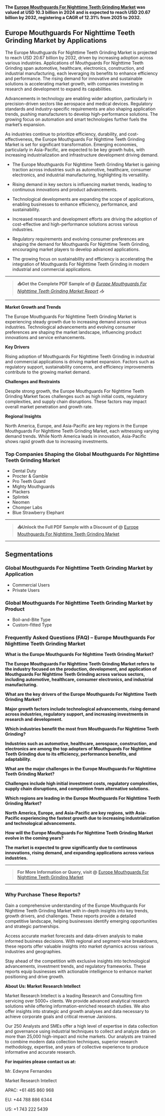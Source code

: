 <p><strong>The <a href="https://www.marketresearchintellect.com/download-sample/?rid=466976&amp;utm_source=Pulse-April-Europe&amp;utm_medium=852">Europe Mouthguards For Nighttime Teeth Grinding Market</a> was valued at USD 10.3 billion in 2024 and is expected to reach USD 20.67 billion by 2032, registering a CAGR of 12.31% from 2025 to 2032.</strong></p><h2>Europe Mouthguards For Nighttime Teeth Grinding Market by Applications&nbsp;</h2><p><p>The Europe Mouthguards For Nighttime Teeth Grinding Market is projected to reach USD 20.67 billion by 2032, driven by increasing adoption across various industries. Applications of Mouthguards For Nighttime Teeth Grinding span automotive, healthcare, electronics, construction, and industrial manufacturing, each leveraging its benefits to enhance efficiency and performance. The rising demand for innovative and sustainable solutions is accelerating market growth, with companies investing in research and development to expand its capabilities.</p><p>Advancements in technology are enabling wider adoption, particularly in precision-driven sectors like aerospace and medical devices. Regulatory standards and industry-specific requirements are also shaping application trends, pushing manufacturers to develop high-performance solutions. The growing focus on automation and smart technologies further fuels the market&rsquo;s expansion.</p><p>As industries continue to prioritize efficiency, durability, and cost-effectiveness, the Europe Mouthguards For Nighttime Teeth Grinding Market is set for significant transformation. Emerging economies, particularly in Asia-Pacific, are expected to be key growth hubs, with increasing industrialization and infrastructure development driving demand.</p></p><ul><li><p>The Europe Mouthguards For Nighttime Teeth Grinding Market is gaining traction across industries such as automotive, healthcare, consumer electronics, and industrial manufacturing, highlighting its versatility.</p></li><li><p>Rising demand in key sectors is influencing market trends, leading to continuous innovations and product advancements.</p></li><li><p>Technological developments are expanding the scope of applications, enabling businesses to enhance efficiency, performance, and sustainability.</p></li><li><p>Increased research and development efforts are driving the adoption of cost-effective and high-performance solutions across various industries.</p></li><li><p>Regulatory requirements and evolving consumer preferences are shaping the demand for Mouthguards For Nighttime Teeth Grinding, encouraging market players to develop advanced applications.</p></li><li><p>The growing focus on sustainability and efficiency is accelerating the integration of Mouthguards For Nighttime Teeth Grinding in modern industrial and commercial applications.</p></li></ul><hr /><blockquote><p><strong><span class="font-[700]">📥Get the Complete PDF Sample of @ </span></strong><em><span class="font-[700]"><a href="https://www.marketresearchintellect.com/download-sample/?rid=466976&amp;utm_source=Pulse-April-Europe&amp;utm_medium=852" target="_blank" data-tracking-control-name="article-ssr-frontend-pulse_little-text-block" data-tracking-will-navigate="" data-test-link="">Europe Mouthguards For Nighttime Teeth Grinding Market Report</a>&nbsp;📥</span></em></p></blockquote><hr /><p class="" data-start="77" data-end="360"><strong data-start="77" data-end="105">Market Growth and Trends</strong></p><p class="" data-start="77" data-end="360">The Europe Mouthguards For Nighttime Teeth Grinding Market is experiencing steady growth due to increasing demand across various industries. Technological advancements and evolving consumer preferences are shaping the market landscape, influencing product innovations and service enhancements.</p><p class="" data-start="362" data-end="606"><strong data-start="362" data-end="377">Key Drivers</strong></p><p class="" data-start="362" data-end="606">Rising adoption of Mouthguards For Nighttime Teeth Grinding in industrial and commercial applications is driving market expansion. Factors such as regulatory support, sustainability concerns, and efficiency improvements contribute to the growing market demand.</p><p class="" data-start="608" data-end="849"><strong data-start="608" data-end="637">Challenges and Restraints</strong></p><p class="" data-start="608" data-end="849">Despite strong growth, the Europe Mouthguards For Nighttime Teeth Grinding Market faces challenges such as high initial costs, regulatory complexities, and supply chain disruptions. These factors may impact overall market penetration and growth rate.</p><p class="" data-start="851" data-end="1095"><strong data-start="851" data-end="872">Regional Insights</strong></p><p class="" data-start="851" data-end="1095">North America, Europe, and Asia-Pacific are key regions in the Europe Mouthguards For Nighttime Teeth Grinding Market, each witnessing varying demand trends. While North America leads in innovation, Asia-Pacific shows rapid growth due to increasing investments.</p><p><h3>Top Companies Shaping the Global Mouthguards For Nighttime Teeth Grinding Market </h3><ul><li>Dental Duty</li><li>Procter & Gamble</li><li>Pro Teeth Guard</li><li>Mighty Mouthguards</li><li>Plackers</li><li>Splintek</li><li>Neomen</li><li>Chomper Labs</li><li>Blue Strawberry Elephant</li></ul></p><hr /><blockquote><p><strong>📥Unlock the Full PDF Sample with a Discount of @</strong> <a href="https://www.marketresearchintellect.com/ask-for-discount/?rid=466976&amp;utm_source=Pulse-April-Europe&amp;utm_medium=852">Europe Mouthguards For Nighttime Teeth Grinding Market</a></p></blockquote><hr /><p><h2>Segmentations</h2><h3>Global Mouthguards For Nighttime Teeth Grinding Market by Application</h3><ul><li>Commercial Users</li><li>Private Users</li></ul><h3>Global Mouthguards For Nighttime Teeth Grinding Market by Product</h3><ul><li>Boil-and-Bite Type</li><li>Custom-fitted Type</li></ul></p><h3><strong>Frequently Asked Questions (FAQ) &ndash; Europe Mouthguards For Nighttime Teeth Grinding Market</strong></h3><p><strong>What is the Europe Mouthguards For Nighttime Teeth Grinding Market?</strong></p><p><strong>The Europe Mouthguards For Nighttime Teeth Grinding Market refers to the industry focused on the production, development, and application of Mouthguards For Nighttime Teeth Grinding across various sectors, including automotive, healthcare, consumer electronics, and industrial manufacturing.</strong></p><p><strong>What are the key drivers of the Europe Mouthguards For Nighttime Teeth Grinding Market?</strong></p><p><strong>Major growth factors include technological advancements, rising demand across industries, regulatory support, and increasing investments in research and development.</strong></p><p><strong>Which industries benefit the most from Mouthguards For Nighttime Teeth Grinding?</strong></p><p><strong>Industries such as automotive, healthcare, aerospace, construction, and electronics are among the top adopters of Mouthguards For Nighttime Teeth Grinding due to its efficiency, performance benefits, and adaptability.</strong></p><p><strong>What are the major challenges in the Europe Mouthguards For Nighttime Teeth Grinding Market?</strong></p><p><strong>Challenges include high initial investment costs, regulatory complexities, supply chain disruptions, and competition from alternative solutions.</strong></p><p><strong>Which regions are leading in the Europe Mouthguards For Nighttime Teeth Grinding Market?</strong></p><p><strong>North America, Europe, and Asia-Pacific are key regions, with Asia-Pacific experiencing the fastest growth due to increasing industrialization and technological advancements.</strong></p><p><strong>How will the Europe Mouthguards For Nighttime Teeth Grinding Market evolve in the coming years?</strong></p><p><strong>The market is expected to grow significantly due to continuous innovations, rising demand, and expanding applications across various industries.</strong></p><hr /><blockquote><p><span class="font-[700]"><strong>For More Information or Query, visit&nbsp;@</strong>&nbsp;</span><span class="font-[700]"><a href="https://www.marketresearchintellect.com/product/global-mouthguards-for-nighttime-teeth-grinding-market-size-and-forecast/?utm_source=Linkedin&utm_medium=852" target="_blank" data-tracking-control-name="article-ssr-frontend-pulse_little-text-block" data-tracking-will-navigate="" data-test-link="">Europe Mouthguards For Nighttime Teeth Grinding Market</a></span></p></blockquote><hr /><h3><strong data-start="0" data-end="31">Why Purchase These Reports?</strong></h3><p class="" data-start="35" data-end="297">Gain a comprehensive understanding of the Europe Mouthguards For Nighttime Teeth Grinding Market with in-depth insights into key trends, growth drivers, and challenges. These reports provide a detailed competitive landscape, helping businesses identify emerging opportunities and strategic partnerships.</p><p class="" data-start="299" data-end="540">Access accurate market forecasts and data-driven analysis to make informed business decisions. With regional and segment-wise breakdowns, these reports offer valuable insights into market dynamics across various industries and geographies.</p><p class="" data-start="542" data-end="784">Stay ahead of the competition with exclusive insights into technological advancements, investment trends, and regulatory frameworks. These reports equip businesses with actionable intelligence to enhance market positioning and drive growth.</p><p><strong><span class="font-[700]">About Us: Market Research Intellect</span></strong></p><p><span class="">Market Research Intellect is a leading Research and Consulting firm servicing over 5000+ clients. We provide advanced analytical research solutions while offering information-enriched research studies.&nbsp;</span>We also offer insights into strategic and growth analyses and data necessary to achieve corporate goals and critical revenue Janisions.</p><p><span class="">Our 250 Analysts and SMEs offer a high level of expertise in data collection and governance using industrial techniques to collect and analyze data on more than 25,000 high-impact and niche markets. Our analysts are trained to combine modern data collection techniques, superior research methodology, expertise, and years of collective experience to produce informative and accurate research.</span></p><p><strong>For inquiries please contact us at:</strong></p><p>Mr. Edwyne Fernandes</p><p>Market Research Intellect</p><p>APAC: +61 485 860 968</p><p>EU: +44 788 886 6344</p><p>US: +1 743 222 5439</p>